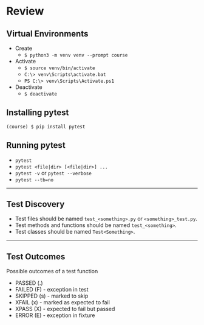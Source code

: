 # Review

## Virtual Environments

* Create
  * `$ python3 -m venv venv --prompt course`
* Activate
  * `$ source venv/bin/activate`
  * `C:\> venv\Scripts\activate.bat`
  * `PS C:\> venv\Scripts\Activate.ps1`
* Deactivate
  * `$ deactivate`
   
## Installing pytest

```
(course) $ pip install pytest
```

## Running pytest

* `pytest`
* `pytest <file|dir> [<file|dir>] ...`
* `pytest -v` or `pytest --verbose`
* `pytest --tb=no`

------

## Test Discovery

* Test files should be named `test_<something>.py` or `<something>_test.py`.
* Test methods and functions should be named `test_<something>`.
* Test classes should be named `Test<Something>`.

---

## Test Outcomes

Possible outcomes of a test function
* PASSED (.) 
* FAILED (F) - exception in test
* SKIPPED (s) - marked to skip 
* XFAIL (x) - marked as expected to fail
* XPASS (X) - expected to fail but passed
* ERROR (E) - exception in fixture
